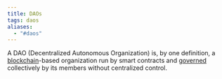 ```yaml
---
title: DAOs
tags: daos
aliases:
  - "#daos"
---
```


A DAO (Decentralized Autonomous Organization) is, by one definition, a [blockchain](tags/blockchain.md)-based organization run by smart contracts and [governed](tags/governance.md) collectively by its members without centralized control.